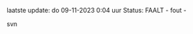 laatste update: 
do 09-11-2023  0:04   uur 
Status: FAALT - fout - 
<div class="service R">svn</div>
